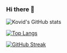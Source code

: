 ### Hi there 👋
![Kovid's GitHub stats](https://github-readme-stats.vercel.app/api?username=barqx&theme=dracula&show_icons=true&include_all_commits=true)

[![Top Langs](https://github-readme-stats.vercel.app/api/top-langs/?username=barqx&layout=compact&theme=dracula)](https://github.com/anuraghazra/github-readme-stats)

[![GitHub Streak](https://streak-stats.demolab.com/?user=barqx&theme=dracula)](https://git.io/streak-stats)
